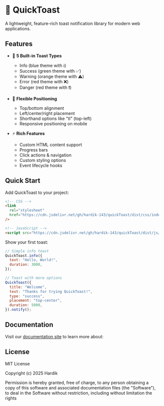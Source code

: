# 🚀 QuickToast

A lightweight, feature-rich toast notification library for modern web applications.

## Features

- 🎨 **5 Built-in Toast Types**

  - Info (blue theme with ℹ️)
  - Success (green theme with ✅)
  - Warning (orange theme with ⚠️)
  - Error (red theme with ❌)
  - Danger (red theme with ❗)

- 📍 **Flexible Positioning**

  - Top/bottom alignment
  - Left/center/right placement
  - Shorthand options like "tl" (top-left)
  - Responsive positioning on mobile

- ⚡ **Rich Features**
  - Custom HTML content support
  - Progress bars
  - Click actions & navigation
  - Custom styling options
  - Event lifecycle hooks

## Quick Start

Add QuickToast to your project:

```html
<!-- CSS -->
<link
  rel="stylesheet"
  href="https://cdn.jsdelivr.net/gh/hardik-143/quickToast/dist/css/index.min.css"
/>

<!-- JavaScript -->
<script src="https://cdn.jsdelivr.net/gh/hardik-143/quickToast/dist/js/index.min.js"></script>
```

Show your first toast:

```javascript
// Simple info toast
QuickToast.info({
  text: "Hello, World!",
  duration: 3000,
});

// Toast with more options
QuickToast({
  title: "Welcome",
  text: "Thanks for trying QuickToast!",
  type: "success",
  placement: "top-center",
  duration: 5000,
}).notify();
```

## Documentation

Visit our [documentation site](https://quicktoast.thehardik.in/) to learn more about:

## License

MIT License

Copyright (c) 2025 Hardik

Permission is hereby granted, free of charge, to any person obtaining a copy
of this software and associated documentation files (the "Software"), to deal
in the Software without restriction, including without limitation the rights
